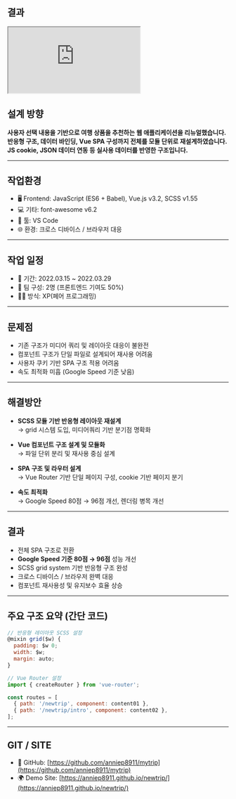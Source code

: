 ## 결과
<iframe src="https://anniep8911.github.io/newtrip/">
</iframe>

## 설계 방향

**사용자 선택 내용을 기반으로 여행 상품을 추천하는 웹 애플리케이션을 리뉴얼했습니다.  
반응형 구조, 데이터 바인딩, Vue SPA 구성까지 전체를 모듈 단위로 재설계하였습니다.  
JS cookie, JSON 데이터 연동 등 실사용 데이터를 반영한 구조입니다.**

---

## 작업환경

- 🖥 Frontend: JavaScript (ES6 + Babel), Vue.js v3.2, SCSS v1.55
- 💻 기타: font-awesome v6.2
- 🧰 툴: VS Code
- 🌐 환경: 크로스 디바이스 / 브라우저 대응

---

## 작업 일정

- 📅 기간: 2022.03.15 ~ 2022.03.29
- 👥 팀 구성: 2명 (프론트엔드 기여도 50%)
- 🧑‍💻 방식: XP(페어 프로그래밍)

---

## 문제점

- 기존 구조가 미디어 쿼리 및 레이아웃 대응이 불완전  
- 컴포넌트 구조가 단일 파일로 설계되어 재사용 어려움  
- 사용자 쿠키 기반 SPA 구조 적용 어려움  
- 속도 최적화 미흡 (Google Speed 기준 낮음)

---

## 해결방안

- **SCSS 모듈 기반 반응형 레이아웃 재설계**  
  → grid 시스템 도입, 미디어쿼리 기반 분기점 명확화

- **Vue 컴포넌트 구조 설계 및 모듈화**  
  → 파일 단위 분리 및 재사용 중심 설계

- **SPA 구조 및 라우터 설계**  
  → Vue Router 기반 단일 페이지 구성, cookie 기반 페이지 분기

- **속도 최적화**  
  → Google Speed 80점 → 96점 개선, 렌더링 병목 개선

---

## 결과

- 전체 SPA 구조로 전환  
- **Google Speed 기준 80점 → 96점** 성능 개선  
- SCSS grid system 기반 반응형 구조 완성  
- 크로스 디바이스 / 브라우저 완벽 대응  
- 컴포넌트 재사용성 및 유지보수 효율 상승  

---

## 주요 구조 요약 (간단 코드)

```js
// 반응형 레이아웃 SCSS 설정
@mixin grid($w) {
  padding: $w 0;
  width: $w;
  margin: auto;
}

// Vue Router 설정
import { createRouter } from 'vue-router';

const routes = [
  { path: '/newtrip', component: content01 },
  { path: '/newtrip/intro', component: content02 },
];
```

---

## GIT / SITE

- 🔗 GitHub: [https://github.com/anniep8911/mytrip](https://github.com/anniep8911/mytrip)  
- 🌍 Demo Site: [https://anniep8911.github.io/newtrip/](https://anniep8911.github.io/newtrip/)
